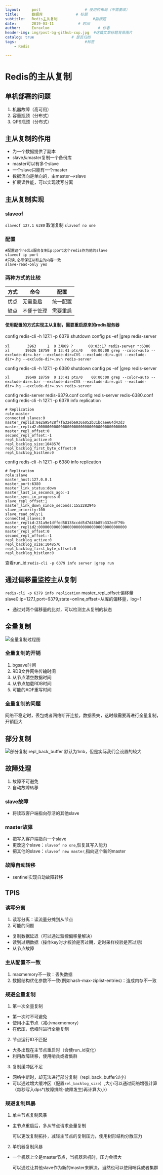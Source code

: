 ```yaml
---
layout:     post                    # 使用的布局（不需要改）
title:      数据库               # 标题
subtitle:   Redis主从复制                #副标题
date:       2019-03-11           # 时间
author:     Euraxluo                      # 作者
header-img: img/post-bg-github-cup.jpg  #这篇文章标题背景图片
catalog: true                 # 是否归档
tags:                               #标签
    - Redis

---
```

# Redis的主从复制

## 单机部署的问题
1. 机器故障（高可用）
2. 容量瓶颈（分布式）
3. QPS瓶颈（分布式）

## 主从复制的作用
- 为一个数据提供了副本
- slave从master复制一个备份库
- master可以有多个slave
- 一个slave只能有一个master
- 数据流向是单向的，由master-->slave
- 扩展读性能，可以实现读写分离

## 主从复制实现
### slaveof

`slaveof 127.1 6380`
取消复制
`slaveof no one`
### 配置
```shell
#配置这个redis服务复制ip:port这个redis作为他的slave
slaveof ip port
#只读,必须保证从和主的内容一致
slave-read-only yes
```
### 两种方式的比较

| 方式 | 命令       | 配置     |
| ---- | ---------- | -------- |
| 优点 | 无需重启   | 统一配置 |
| 缺点 | 不便于管理 | 需要重启 |

#### 使用配置的方式实现主从复制，需要重启原来的redis服务器

config redis-cli -h 127.1 -p 6379 shutdown
config ps -ef |grep redis-server
```shell
xl        3963     1  0 3月09 ?       00:03:17 redis-server *:6380
xl       19626 18759  0 13:41 pts/0    00:00:00 grep --color=auto --exclude-dir=.bzr --exclude-dir=CVS --exclude-dir=.git --exclude-dir=.hg --exclude-dir=.svn redis-server
```
config redis-cli -h 127.1 -p 6380 shutdown
config ps -ef |grep redis-server
```shell
xl       19649 18759  0 13:41 pts/0    00:00:00 grep --color=auto --exclude-dir=.bzr --exclude-dir=CVS --exclude-dir=.git --exclude-dir=.hg --exclude-dir=.svn redis-server
```
config redis-server redis-6379.conf
config redis-server redis-6380.conf
config redis-cli -h 127.1 -p 6379 info replication
```
# Replication
role:master
connected_slaves:0
master_replid:8e2a95428f7fa32eb6936a052b31bcaee64d43d3
master_replid2:0000000000000000000000000000000000000000
master_repl_offset:0
second_repl_offset:-1
repl_backlog_active:0
repl_backlog_size:1048576
repl_backlog_first_byte_offset:0
repl_backlog_histlen:0
```
config redis-cli -h 127.1 -p 6380 info replication
```shell
# Replication
role:slave
master_host:127.0.0.1
master_port:6380
master_link_status:down
master_last_io_seconds_ago:-1
master_sync_in_progress:0
slave_repl_offset:1
master_link_down_since_seconds:1552282946
slave_priority:100
slave_read_only:1
connected_slaves:0
master_replid:231a9e1dffed58138ccdd5d7d48b85b332edf79b
master_replid2:0000000000000000000000000000000000000000
master_repl_offset:0
second_repl_offset:-1
repl_backlog_active:0
repl_backlog_size:1048576
repl_backlog_first_byte_offset:0
repl_backlog_histlen:0
```
查看run_id:`redis-cli -p 6379 info server |grep run`
## 通过偏移量监控主从复制

`redis-cli -p 6379 info replication`
master_repl_offset:偏移量
slave0:ip=127.1,port=6379,state=online,offset=从库的偏移量，log=1
- 通过对两个偏移量的比对，可以检测主从复制的状态
## 全量复制
![全量复制过程图](/image/master-slave.png)

### 全量复制的开销
1. bgsave时间
2. RDB文件网络传输时间
3. 从节点清空数据时间
4. 从节点加载RDB时间
5. 可能的AOF重写时间

### 全量复制的问题
网络不稳定时，丢包或者网络断开连接，数据丢失，这时候需要再进行全量复制，开销巨大

## 部分复制
![部分复制](/image/notallcopy.png)
repl_back_buffer 默认为1mb，但是实际我们会设置的较大

## 故障处理
1. 故障不可避免
2. 自动故障转移

### slave故障
- 将读取客户端指向存活的其他slave

### master故障
- 把写入客户端指向一个slave
- 更改这个slave：`slaveof no one`,恢复其写入能力
- 把其他的slave：`slaveof new master`,指向这个新的master

### 故障自动转移
- sentinel实现自动故障转移


## TPIS
### 读写分离
1. 读写分离：读流量分摊到从节点
2. 可能的问题
- 复制数据延迟（可以通过监控偏移量解决）
- 读到过期数据（操作key时才校验是否过期，定时采样校验是否过期）
- 从节点故障

### 主从配置不一致
1. maxmemory不一致：丢失数据
2. 数据结构优化参数不一致(例如hash-max-ziplist-entries)：造成内存不一致

### 规避全量复制
1. 第一次全量复制
- 第一次时不可避免
- 使用小主节点（减小maxmemory）
- 在低压，低峰时进行全量复制
2. 节点运行ID不匹配
- 大多出现在主节点重启时（会使run_id变化）
- 利用故障转移，使用哨兵或者集群 
3. 复制缓冲区不足
- 网络中断时，却无法进行部分复制（repl_back_buffer过小）
- 可以通过增大缓冲区（配置`rel_backlog_size`）,大小可以通过网络增强计算（每秒写入dps*(故障排除-故障发生)再计算大小）
### 规避复制风暴
1. 单主节点复制风暴
- 主节点重启后，多从节点请求全量复制

  可以更改复制拓扑，减轻主节点的复制压力，使用树形结构分散压力
2. 单机器复制风暴
- 一个机器上全是master节点，当机器宕机时，压力会很大

  可以通过让其他slave作为新的master来解决，当然也可以使用哨兵或者集群

